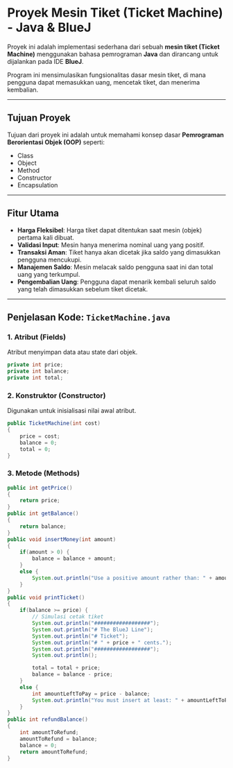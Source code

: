 # Proyek Mesin Tiket (Ticket Machine) - Java & BlueJ

Proyek ini adalah implementasi sederhana dari sebuah **mesin tiket (Ticket Machine)** menggunakan bahasa pemrograman **Java** dan dirancang untuk dijalankan pada IDE **BlueJ**.  

Program ini mensimulasikan fungsionalitas dasar mesin tiket, di mana pengguna dapat memasukkan uang, mencetak tiket, dan menerima kembalian.

---

## Tujuan Proyek
Tujuan dari proyek ini adalah untuk memahami konsep dasar **Pemrograman Berorientasi Objek (OOP)** seperti:
- Class  
- Object  
- Method  
- Constructor  
- Encapsulation  

---

## Fitur Utama
- **Harga Fleksibel**: Harga tiket dapat ditentukan saat mesin (objek) pertama kali dibuat.  
- **Validasi Input**: Mesin hanya menerima nominal uang yang positif.  
- **Transaksi Aman**: Tiket hanya akan dicetak jika saldo yang dimasukkan pengguna mencukupi.  
- **Manajemen Saldo**: Mesin melacak saldo pengguna saat ini dan total uang yang terkumpul.  
- **Pengembalian Uang**: Pengguna dapat menarik kembali seluruh saldo yang telah dimasukkan sebelum tiket dicetak.  

---

## Penjelasan Kode: `TicketMachine.java`

### 1. Atribut (Fields)
Atribut menyimpan data atau state dari objek.  

```java
private int price;
private int balance;
private int total;
```
### 2. Konstruktor (Constructor)
Digunakan untuk inisialisasi nilai awal atribut.
```java
public TicketMachine(int cost)
{
    price = cost;
    balance = 0;
    total = 0;
}
```
### 3. Metode (Methods)
```java
public int getPrice()
{
    return price;
}
public int getBalance()
{
    return balance;
}
public void insertMoney(int amount)
{
    if(amount > 0) {
        balance = balance + amount;
    }
    else {
        System.out.println("Use a positive amount rather than: " + amount);
    }
}
public void printTicket()
{
    if(balance >= price) {
        // Simulasi cetak tiket
        System.out.println("##################");
        System.out.println("# The BlueJ Line");
        System.out.println("# Ticket");
        System.out.println("# " + price + " cents.");
        System.out.println("##################");
        System.out.println();

        total = total + price;
        balance = balance - price;
    }
    else {
        int amountLeftToPay = price - balance;
        System.out.println("You must insert at least: " + amountLeftToPay + " more cents.");
    }
}
public int refundBalance()
{
    int amountToRefund;
    amountToRefund = balance;
    balance = 0;
    return amountToRefund;
}
```


